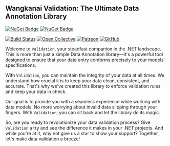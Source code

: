 ## Wangkanai Validation: The Ultimate Data Annotation Library

[![NuGet Badge](https://buildstats.info/nuget/wangkanai.validation)](https://www.nuget.org/packages/wangkanai.validation)
[![NuGet Badge](https://buildstats.info/nuget/wangkanai.validation?includePreReleases=true)](https://www.nuget.org/packages/wangkanai.validation)

[![Build Status](https://dev.azure.com/wangkanai/GitHub/_apis/build/status/wangkanai?branchName=main)](https://dev.azure.com/wangkanai/GitHub/_build/latest?definitionId=20&branchName=main)
[![Open Collective](https://img.shields.io/badge/open%20collective-support%20me-3385FF.svg)](https://opencollective.com/wangkanai)
[![Patreon](https://img.shields.io/badge/patreon-support%20me-d9643a.svg)](https://www.patreon.com/wangkanai)
[![GitHub](https://img.shields.io/github/license/wangkanai/wangkanai)](https://github.com/wangkanai/wangkanai/blob/main/LICENSE)

Welcome to `Validation`, your steadfast companion in the .NET landscape. 
This is more than just a simple Data Annotation library—it's a powerful tool designed to ensure that your data entry conforms precisely to your models' specifications.

With `Validation`, you can maintain the integrity of your data at all times. 
We understand how crucial it is to keep your data clean, consistent, and accurate. 
That's why we've created this library to enforce validation rules and keep your data in check.

Our goal is to provide you with a seamless experience while working with data models. 
No more worrying about invalid data slipping through your fingers. With `Validation`, you can sit back and let the library do its magic.

So, are you ready to revolutionize your data validation process? Give `Validation` a try and see the difference it makes in your .NET projects. 
And while you're at it, why not give us a star to show your support? Together, let's make data validation a breeze!